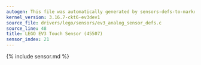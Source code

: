 ```yaml
---
autogen: This file was automatically generated by sensors-defs-to-markdown.py
kernel_version: 3.16.7-ckt6-ev3dev1
source_file: drivers/lego/sensors/ev3_analog_sensor_defs.c
source_line: 48
title: LEGO EV3 Touch Sensor (45507)
sensor_index: 21
---
```


{% include sensor.md %}
